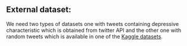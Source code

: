 ## External dataset:

We need two types of datasets one with tweets containing depressive characteristic which is obtained from twitter API and the other one with  random tweets which is available in one of the [Kaggle datasets](https://www.kaggle.com/ywang311/twitter-sentiment/data). 
